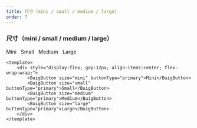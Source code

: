 ```yaml
---
title: 尺寸（mini / small / medium / large）
order: 7
---
```


### 尺寸（mini / small / medium / large）

<div class="demo-row" style="display:flex; gap:12px; align-items:center; flex-wrap:wrap;">
  <BuigButton size="mini" buttonType="primary">Mini</BuigButton>
  <BuigButton size="small" buttonType="primary">Small</BuigButton>
  <BuigButton size="medium" buttonType="primary">Medium</BuigButton>
  <BuigButton size="large" buttonType="primary">Large</BuigButton>
</div>

```vue
<template>
    <div style="display:flex; gap:12px; align-items:center; flex-wrap:wrap;">
        <BuigButton size="mini" buttonType="primary">Mini</BuigButton>
        <BuigButton size="small" buttonType="primary">Small</BuigButton>
        <BuigButton size="medium" buttonType="primary">Medium</BuigButton>
        <BuigButton size="large" buttonType="primary">Large</BuigButton>
    </div>
</template>
```
